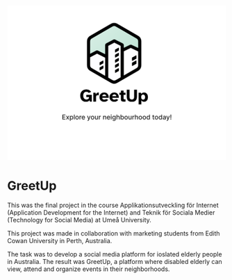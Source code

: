 ![Banner image](./ClientApp/public/ReadmeBanner.png)
# GreetUp
This was the final project in the course Applikationsutveckling för Internet (Application Development for the Internet) and Teknik för Sociala  Medier (Technology for Social Media) at Umeå University.

This project was made in collaboration with marketing students from Edith Cowan University in Perth, Australia.

The task was to develop a social media platform for ioslated elderly people in Australia. The result was GreetUp, a platform where disabled elderly can view, attend and organize events in their neighborhoods.
